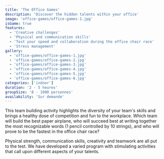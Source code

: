 ```yaml
---
title: 'The Office Games'
description: 'Discover the hidden talents within your office'
image: 'office-games/office-games-1.jpg'
isGame: true
features:
  - 'Creative challenges'
  - 'Physical and communication skills'
  - 'Test your speed and collaboration during the office chair race'
  - 'Stress management'
gallery:
  - 'office-games/office-games-1.jpg'
  - 'office-games/office-games-2.jpg'
  - 'office-games/office-games-3.jpg'
  - 'office-games/office-games-4.jpg'
  - 'office-games/office-games-5.jpg'
  - 'office-games/office-games-6.jpg'
categories: ['indoor']
duration: '2 - 5 heures'
groupSize: '8 - 1000 personnes'
availability: 'Sur demande'
---
```


This team building activity highlights the diversity of your team's skills and brings a healthy dose of competition and fun to the workplace. Which team will build the best paper airplane, who will succeed best at writing together the most recognizable words (1 pencil controlled by 10 strings), and who will prove to be the fastest in the office chair race?

Physical strength, communication skills, creativity and teamwork are all put to the test. We have developed a varied program with stimulating activities that call upon different aspects of your talents.
